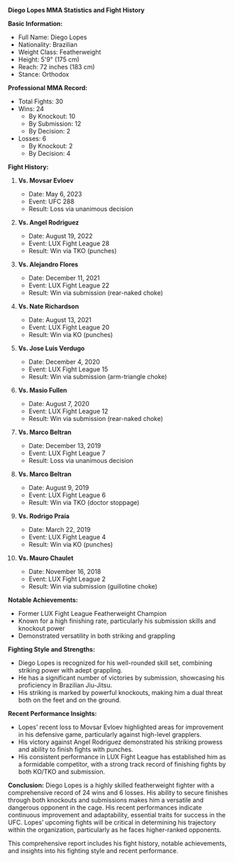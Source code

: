 **Diego Lopes MMA Statistics and Fight History**

**Basic Information:**
- Full Name: Diego Lopes
- Nationality: Brazilian
- Weight Class: Featherweight
- Height: 5'9" (175 cm)
- Reach: 72 inches (183 cm)
- Stance: Orthodox

**Professional MMA Record:**
- Total Fights: 30
- Wins: 24
  - By Knockout: 10
  - By Submission: 12
  - By Decision: 2
- Losses: 6
  - By Knockout: 2
  - By Decision: 4

**Fight History:**
1. **Vs. Movsar Evloev**
   - Date: May 6, 2023
   - Event: UFC 288
   - Result: Loss via unanimous decision

2. **Vs. Angel Rodriguez**
   - Date: August 19, 2022
   - Event: LUX Fight League 28
   - Result: Win via TKO (punches)

3. **Vs. Alejandro Flores**
   - Date: December 11, 2021
   - Event: LUX Fight League 22
   - Result: Win via submission (rear-naked choke)

4. **Vs. Nate Richardson**
   - Date: August 13, 2021
   - Event: LUX Fight League 20
   - Result: Win via KO (punches)

5. **Vs. Jose Luis Verdugo**
   - Date: December 4, 2020
   - Event: LUX Fight League 15
   - Result: Win via submission (arm-triangle choke)

6. **Vs. Masio Fullen**
   - Date: August 7, 2020
   - Event: LUX Fight League 12
   - Result: Win via submission (rear-naked choke)

7. **Vs. Marco Beltran**
   - Date: December 13, 2019
   - Event: LUX Fight League 7
   - Result: Loss via unanimous decision

8. **Vs. Marco Beltran**
   - Date: August 9, 2019
   - Event: LUX Fight League 6
   - Result: Win via TKO (doctor stoppage)

9. **Vs. Rodrigo Praia**
   - Date: March 22, 2019
   - Event: LUX Fight League 4
   - Result: Win via KO (punches)

10. **Vs. Mauro Chaulet**
    - Date: November 16, 2018
    - Event: LUX Fight League 2
    - Result: Win via submission (guillotine choke)

**Notable Achievements:**
- Former LUX Fight League Featherweight Champion
- Known for a high finishing rate, particularly his submission skills and knockout power
- Demonstrated versatility in both striking and grappling

**Fighting Style and Strengths:**
- Diego Lopes is recognized for his well-rounded skill set, combining striking power with adept grappling.
- He has a significant number of victories by submission, showcasing his proficiency in Brazilian Jiu-Jitsu.
- His striking is marked by powerful knockouts, making him a dual threat both on the feet and on the ground.

**Recent Performance Insights:**
- Lopes’ recent loss to Movsar Evloev highlighted areas for improvement in his defensive game, particularly against high-level grapplers.
- His victory against Angel Rodriguez demonstrated his striking prowess and ability to finish fights with punches.
- His consistent performance in LUX Fight League has established him as a formidable competitor, with a strong track record of finishing fights by both KO/TKO and submission.

**Conclusion:**
Diego Lopes is a highly skilled featherweight fighter with a comprehensive record of 24 wins and 6 losses. His ability to secure finishes through both knockouts and submissions makes him a versatile and dangerous opponent in the cage. His recent performances indicate continuous improvement and adaptability, essential traits for success in the UFC. Lopes’ upcoming fights will be critical in determining his trajectory within the organization, particularly as he faces higher-ranked opponents.

This comprehensive report includes his fight history, notable achievements, and insights into his fighting style and recent performance.